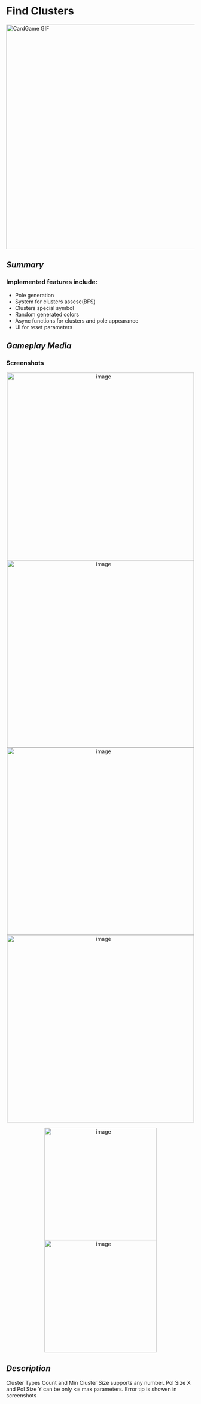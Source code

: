 # **Find Clusters**


<img src="https://github.com/user-attachments/assets/294263a2-ac45-4137-9614-b27eb19c0a32" alt="CardGame GIF" width="600" />

## *Summary*

### Implemented features include:
- Pole generation
- System for clusters assese(BFS)
- Clusters special symbol
- Random generated colors
- Async functions for clusters and pole appearance
- UI for reset parameters 

## *Gameplay Media*

  ### Screenshots

  <p align="center">
    <img width="500" alt="image" src="https://github.com/user-attachments/assets/5c9fc486-fa3e-4b3c-87a7-c7dea282b729" />
    <img width="500" alt="image" src="https://github.com/user-attachments/assets/6968c23a-8038-49dd-bd78-620744e9b01a" />
    <img width="500" alt="image" src="https://github.com/user-attachments/assets/46765927-ca5f-49e5-a073-0f100fc56dc8"  />
    <img width="500" alt="image" src="https://github.com/user-attachments/assets/7d25afa9-573a-4293-9750-44627016ed47" />
  </p>
  <p align="center">
    <img width="300" alt="image" src="https://github.com/user-attachments/assets/5cd0ef8b-4bfe-44a4-97d1-6658cc354326" />
    <img width="300" alt="image" src="https://github.com/user-attachments/assets/a2a783fc-60a9-4fac-bc0e-f54061577a13" />

  </p>

</details>

## *Description*
Cluster Types Count and Min Cluster Size supports any number. Pol Size X and Pol Size Y can be only <= max parameters. Error tip is showen in screenshots 


